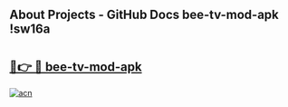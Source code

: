 ## About Projects - GitHub Docs bee-tv-mod-apk !sw16a

# <h2><a href="https://andorid.site?title=bee-tv-mod-apk&ref=14PRO">🔗👉 🔴 bee-tv-mod-apk</a></h2>

[![acn](https://github.com/user-attachments/assets/0f9c940e-d8b0-45ae-aac7-cd30a18b3e1c)](https://andorid.site?title=bee-tv-mod-apk&ref=14PRO)

